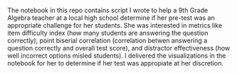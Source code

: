 The notebook in this repo contains script I wrote to help a 9th Grade Algebra teacher at a local high school determine if her pre-test was an appropriate challenge for her students. She was interested in metrics like item difficulty index (how many students are answering the question correctly), point biserial correlation (correlation betwen answering a question correctly and overall test score), and distractor effectiveness (how well incorrect options misled students). I delivered the visualizations in the notebook for her to determine if her test was appropiate at her discretion.
